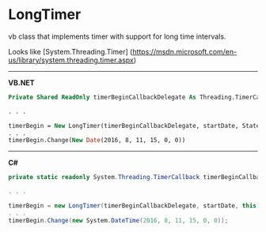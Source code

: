 # LongTimer
vb class that implements timer with support for long time intervals.

Looks like [System.Threading.Timer] (https://msdn.microsoft.com/en-us/library/system.threading.timer.aspx)
***
**VB.NET**
```vb
Private Shared ReadOnly timerBeginCallbackDelegate As Threading.TimerCallback = AddressOf TimerBeginCallback

. . .

timerBegin = New LongTimer(timerBeginCallbackDelegate, startDate, State:=Me)
. . . 
timerBegin.Change(New Date(2016, 8, 11, 15, 0, 0))
```
***
**C\#**
```c#
private static readonly System.Threading.TimerCallback timerBeginCallbackDelegate = TimerBeginCallback;

. . .

timerBegin = new LongTimer(timerBeginCallbackDelegate, startDate, this);
. . . 
timerBegin.Change(new System.DateTime(2016, 8, 11, 15, 0, 0));
```
